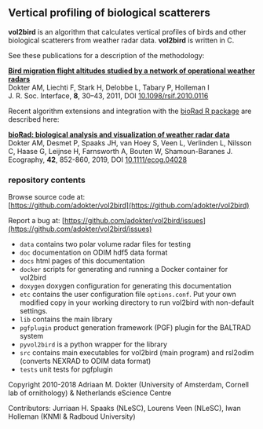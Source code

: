 ## Vertical profiling of biological scatterers
**vol2bird** is an algorithm that calculates vertical profiles of birds and other biological scatterers from weather radar data. **vol2bird** is written in C.

See these publications for a description of the methodology:

[**Bird migration flight altitudes studied by a network of operational weather radars**](https://doi.org/10.1098/rsif.2010.0116)  
Dokter AM, Liechti F, Stark H, Delobbe L, Tabary P, Holleman I  
J. R. Soc. Interface, **8**, 30–43, 2011, DOI [10.1098/rsif.2010.0116](https://doi.org/10.1098/rsif.2010.0116)

Recent algorithm extensions and integration with the [bioRad R package](http://adokter.github.io/bioRad) are described here:

[**bioRad: biological analysis and visualization of weather radar data**](https://doi.org/10.1111/ecog.04028)  
Dokter AM, Desmet P, Spaaks JH, van Hoey S, Veen L, Verlinden L, Nilsson C, Haase G, Leijnse H, Farnsworth A, Bouten W, Shamoun-Baranes J.  
Ecography, **42**, 852-860, 2019, DOI [10.1111/ecog.04028](https://doi.org/10.1111/ecog.04028)  

### repository contents

Browse source code at:  
[https://github.com/adokter/vol2bird](https://github.com/adokter/vol2bird)

Report a bug at:
[https://github.com/adokter/vol2bird/issues](https://github.com/adokter/vol2bird/issues)

* `data` contains two polar volume radar files for testing
* `doc` documentation on ODIM hdf5 data format
* `docs` html pages of this documentation
* `docker` scripts for generating and running a Docker container for vol2bird
* `doxygen` doxygen configuration for generating this documentation
* `etc` contains the user configuration file `options.conf`. Put your own modified copy in your working directory to run vol2bird with non-default settings.
* `lib` contains the main library
* `pgfplugin` product generation framework (PGF) plugin for the BALTRAD system
* `pyvol2bird` is a python wrapper for the library
* `src` contains main executables for vol2bird (main program) and rsl2odim (converts NEXRAD to ODIM data format)
* `tests` unit tests for pgfplugin

Copyright 2010-2018 Adriaan M. Dokter (University of Amsterdam, Cornell lab of ornithology) & Netherlands eScience Centre

Contributors: Jurriaan H. Spaaks (NLeSC), Lourens Veen (NLeSC), Iwan Holleman (KNMI & Radboud University)
